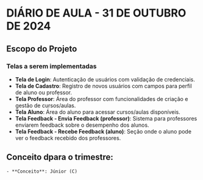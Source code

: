 <h1>DIÁRIO DE AULA - 31 DE OUTUBRO DE 2024</h1>

## Escopo do Projeto
### Telas a serem implementadas
- **Tela de Login**: Autenticação de usuários com validação de credenciais.
- **Tela de Cadastro**: Registro de novos usuários com campos para perfil de aluno ou professor.
- **Tela Professor**: Área do professor com funcionalidades de criação e gestão de cursos/aulas.
- **Tela Aluno**: Área do aluno para acessar cursos/aulas disponíveis.
- **Tela Feedback - Envia Feedback (professor)**: Sistema para professores enviarem feedback sobre o desempenho dos alunos.
- **Tela Feedback - Recebe Feedback (aluno)**: Seção onde o aluno pode ver o feedback recebido dos professores.

## Conceito dpara o trimestre:
    - **Conceito**: Júnior (C)